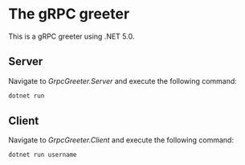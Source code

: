 # The gRPC greeter
This is a gRPC greeter using .NET 5.0.

<!-- ABOUT THE PROJECT -->
## Server
Navigate to *GrpcGreeter.Server* and execute the following command:
```sh
dotnet run
```
   
## Client
Navigate to *GrpcGreeter.Client* and execute the following command:
```sh
dotnet run username
```
